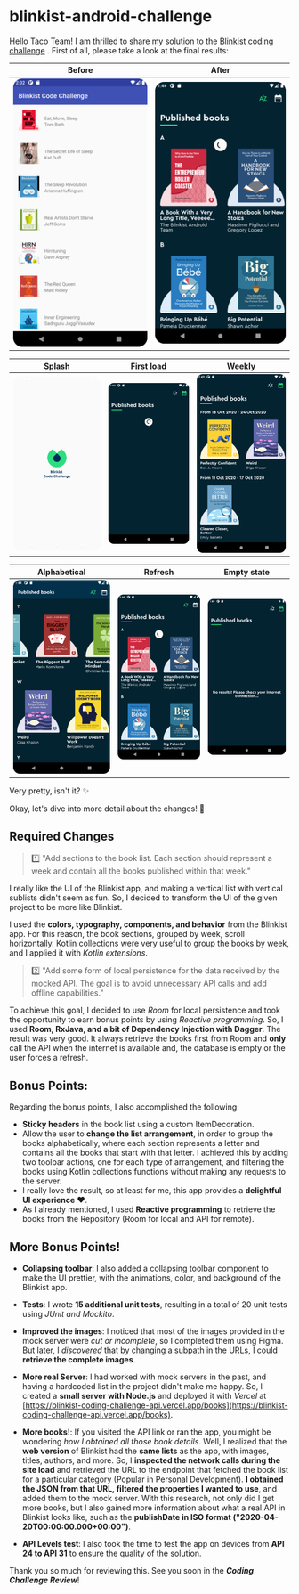 # blinkist-android-challenge

Hello Taco Team! I am thrilled to share my solution to
the [Blinkist coding challenge](https://blinkistpeople.notion.site/Android-Developer-Coding-Challenge-2faffa769a2447e4adb154f569eafa76)
.
First of all, please take a look at the final results:

| Before | After |
| ----- | ----- |
| <img  src="readme_images/original-screen.png"> | <img  src="readme_images/refresh.png"> |

| Splash | First load | Weekly |
| ----- | ----- | ----- |
| <img  src="readme_images/splash-screen.png"> | <img  src="readme_images/first-load.png"> | <img  src="readme_images/weekly-arrangement.png"> |

| Alphabetical | Refresh | Empty state |
| ----- | ----- | ----- |
| <img  src="readme_images/alphabetical-arrangement.png"> | <img  src="readme_images/refresh.png"> | <img  src="readme_images/empty-state.png"> |

Very pretty, isn't it? ✨

Okay, let's dive into more detail about the changes! 🚀

## Required Changes

> 1️⃣ "Add sections to the book list. Each section should represent a week and contain all the books
> published within that week."

I really like the UI of the Blinkist app, and making a vertical list with vertical sublists didn't
seem as fun. So, I decided to transform the UI of the given project to be more like Blinkist.

I used the **colors, typography, components, and behavior** from the Blinkist app. For this reason,
the book sections, grouped by week, scroll horizontally. Kotlin collections were very useful to
group the books by week, and I applied it with _Kotlin extensions_.

> 2️⃣ "Add some form of local persistence for the data received by the mocked API. The goal is to
> avoid unnecessary API calls and add offline capabilities."

To achieve this goal, I decided to use *Room* for local persistence and took the opportunity to earn
bonus points by using *Reactive programming*. So, I used **Room, RxJava, and a bit of Dependency
Injection with Dagger**. The result was very good. It always retrieve the books first from Room
and **only** call the API when the internet is available and, the database is empty or the user
forces a refresh.

## Bonus Points:

Regarding the bonus points, I also accomplished the following:

- **Sticky headers** in the book list using a custom ItemDecoration.
- Allow the user to **change the list arrangement**, in order to group the books alphabetically,
  where each section represents a letter and contains all the books that start with that letter. I
  achieved this by adding two toolbar actions, one for each type of arrangement, and filtering the
  books using Kotlin collections functions without making any requests to the server.
- I really love the result, so at least for me, this app provides a **delightful UI experience** ❤️.
- As I already mentioned, I used **Reactive programming** to retrieve the books from the
  Repository (Room for local and API for remote).

## More Bonus Points!

- **Collapsing toolbar**: I also added a collapsing toolbar component to make the UI prettier, with
  the animations, color, and background of the Blinkist app.
- **Tests**: I wrote **15 additional unit tests**, resulting in a total of 20 unit tests using *JUnit and Mockito*.
- **Improved the images**: I noticed that most of the images provided in the mock server were *cut
  or incomplete*, so I completed them using Figma. But later, I *discovered* that by changing a
  subpath in the URLs, I could **retrieve the complete images**.
- **More real Server**: I had worked with mock servers in the past, and having a hardcoded list in
  the project didn't make me happy. So, I created a **small server with Node.js** and deployed it
  with *Vercel* at [https://blinkist-coding-challenge-api.vercel.app/books](https://blinkist-coding-challenge-api.vercel.app/books).

- **More books!**: If you visited the API link or ran the app, you might be wondering *how I
  obtained all those book details*. Well, I realized that the **web version** of Blinkist had the
  **same lists** as the app, with images, titles, authors, and more. So, I **inspected the network
  calls during the site load** and retrieved the URL to the endpoint that fetched the book list for
  a particular category (Popular in Personal Development). **I obtained the JSON from that URL,
  filtered the properties I wanted to use**, and added them to the mock server. With this research,
  not only did I get more books, but I also gained more information about what a real API in
  Blinkist looks like, such as the **publishDate in ISO format ("2020-04-20T00:00:00.000+00:00")**.
- **API Levels test**: I also took the time to test the app on devices from **API 24 to API 31** to
  ensure the quality of the solution.

Thank you so much for reviewing this. See you soon in the _**Coding Challenge Review**_!
